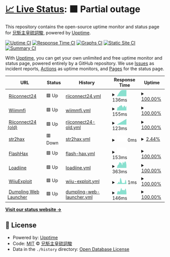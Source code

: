 # [📈 Live Status](https://Exorcism0666.github.io/upptime): <!--live status--> **🟧 Partial outage**

This repository contains the open-source uptime monitor and status page for [兄駈主皇硫詞駿](https://Exorcism0666.github.io/upptime), powered by [Upptime](https://github.com/upptime/upptime).

[![Uptime CI](https://github.com/Exorcism0666/upptime/workflows/Uptime%20CI/badge.svg)](https://github.com/Exorcism0666/upptime/actions?query=workflow%3A%22Uptime+CI%22)
[![Response Time CI](https://github.com/Exorcism0666/upptime/workflows/Response%20Time%20CI/badge.svg)](https://github.com/Exorcism0666/upptime/actions?query=workflow%3A%22Response+Time+CI%22)
[![Graphs CI](https://github.com/Exorcism0666/upptime/workflows/Graphs%20CI/badge.svg)](https://github.com/Exorcism0666/upptime/actions?query=workflow%3A%22Graphs+CI%22)
[![Static Site CI](https://github.com/Exorcism0666/upptime/workflows/Static%20Site%20CI/badge.svg)](https://github.com/Exorcism0666/upptime/actions?query=workflow%3A%22Static+Site+CI%22)
[![Summary CI](https://github.com/Exorcism0666/upptime/workflows/Summary%20CI/badge.svg)](https://github.com/Exorcism0666/upptime/actions?query=workflow%3A%22Summary+CI%22)

With [Upptime](https://upptime.js.org), you can get your own unlimited and free uptime monitor and status page, powered entirely by a GitHub repository. We use [Issues](https://github.com/Exorcism0666/upptime/issues) as incident reports, [Actions](https://github.com/Exorcism0666/upptime/actions) as uptime monitors, and [Pages](https://Exorcism0666.github.io/upptime) for the status page.

<!--start: status pages-->
<!-- This summary is generated by Upptime (https://github.com/upptime/upptime) -->
<!-- Do not edit this manually, your changes will be overwritten -->
<!-- prettier-ignore -->
| URL | Status | History | Response Time | Uptime |
| --- | ------ | ------- | ------------- | ------ |
| <img alt="" src="https://favicons.githubusercontent.com/null" height="13"> [Riiconnect24](167.86.108.126) | 🟩 Up | [riiconnect24.yml](https://github.com/Exorcism0666/UpTime/commits/HEAD/history/riiconnect24.yml) | <details><summary><img alt="Response time graph" src="./graphs/riiconnect24/response-time-week.png" height="20"> 136ms</summary><br><a href="https://exorcism0666.github.io/UpTime/history/riiconnect24"><img alt="Response time 136" src="https://img.shields.io/endpoint?url=https%3A%2F%2Fraw.githubusercontent.com%2FExorcism0666%2FUpTime%2FHEAD%2Fapi%2Friiconnect24%2Fresponse-time.json"></a><br><a href="https://exorcism0666.github.io/UpTime/history/riiconnect24"><img alt="24-hour response time 136" src="https://img.shields.io/endpoint?url=https%3A%2F%2Fraw.githubusercontent.com%2FExorcism0666%2FUpTime%2FHEAD%2Fapi%2Friiconnect24%2Fresponse-time-day.json"></a><br><a href="https://exorcism0666.github.io/UpTime/history/riiconnect24"><img alt="7-day response time 136" src="https://img.shields.io/endpoint?url=https%3A%2F%2Fraw.githubusercontent.com%2FExorcism0666%2FUpTime%2FHEAD%2Fapi%2Friiconnect24%2Fresponse-time-week.json"></a><br><a href="https://exorcism0666.github.io/UpTime/history/riiconnect24"><img alt="30-day response time 136" src="https://img.shields.io/endpoint?url=https%3A%2F%2Fraw.githubusercontent.com%2FExorcism0666%2FUpTime%2FHEAD%2Fapi%2Friiconnect24%2Fresponse-time-month.json"></a><br><a href="https://exorcism0666.github.io/UpTime/history/riiconnect24"><img alt="1-year response time 136" src="https://img.shields.io/endpoint?url=https%3A%2F%2Fraw.githubusercontent.com%2FExorcism0666%2FUpTime%2FHEAD%2Fapi%2Friiconnect24%2Fresponse-time-year.json"></a></details> | <details><summary><a href="https://exorcism0666.github.io/UpTime/history/riiconnect24">100.00%</a></summary><a href="https://exorcism0666.github.io/UpTime/history/riiconnect24"><img alt="All-time uptime 100.00%" src="https://img.shields.io/endpoint?url=https%3A%2F%2Fraw.githubusercontent.com%2FExorcism0666%2FUpTime%2FHEAD%2Fapi%2Friiconnect24%2Fuptime.json"></a><br><a href="https://exorcism0666.github.io/UpTime/history/riiconnect24"><img alt="24-hour uptime 100.00%" src="https://img.shields.io/endpoint?url=https%3A%2F%2Fraw.githubusercontent.com%2FExorcism0666%2FUpTime%2FHEAD%2Fapi%2Friiconnect24%2Fuptime-day.json"></a><br><a href="https://exorcism0666.github.io/UpTime/history/riiconnect24"><img alt="7-day uptime 100.00%" src="https://img.shields.io/endpoint?url=https%3A%2F%2Fraw.githubusercontent.com%2FExorcism0666%2FUpTime%2FHEAD%2Fapi%2Friiconnect24%2Fuptime-week.json"></a><br><a href="https://exorcism0666.github.io/UpTime/history/riiconnect24"><img alt="30-day uptime 100.00%" src="https://img.shields.io/endpoint?url=https%3A%2F%2Fraw.githubusercontent.com%2FExorcism0666%2FUpTime%2FHEAD%2Fapi%2Friiconnect24%2Fuptime-month.json"></a><br><a href="https://exorcism0666.github.io/UpTime/history/riiconnect24"><img alt="1-year uptime 100.00%" src="https://img.shields.io/endpoint?url=https%3A%2F%2Fraw.githubusercontent.com%2FExorcism0666%2FUpTime%2FHEAD%2Fapi%2Friiconnect24%2Fuptime-year.json"></a></details>
| <img alt="" src="https://favicons.githubusercontent.com/null" height="13"> [Wiimmfi](95.217.77.181) | 🟩 Up | [wiimmfi.yml](https://github.com/Exorcism0666/UpTime/commits/HEAD/history/wiimmfi.yml) | <details><summary><img alt="Response time graph" src="./graphs/wiimmfi/response-time-week.png" height="20"> 155ms</summary><br><a href="https://exorcism0666.github.io/UpTime/history/wiimmfi"><img alt="Response time 155" src="https://img.shields.io/endpoint?url=https%3A%2F%2Fraw.githubusercontent.com%2FExorcism0666%2FUpTime%2FHEAD%2Fapi%2Fwiimmfi%2Fresponse-time.json"></a><br><a href="https://exorcism0666.github.io/UpTime/history/wiimmfi"><img alt="24-hour response time 155" src="https://img.shields.io/endpoint?url=https%3A%2F%2Fraw.githubusercontent.com%2FExorcism0666%2FUpTime%2FHEAD%2Fapi%2Fwiimmfi%2Fresponse-time-day.json"></a><br><a href="https://exorcism0666.github.io/UpTime/history/wiimmfi"><img alt="7-day response time 155" src="https://img.shields.io/endpoint?url=https%3A%2F%2Fraw.githubusercontent.com%2FExorcism0666%2FUpTime%2FHEAD%2Fapi%2Fwiimmfi%2Fresponse-time-week.json"></a><br><a href="https://exorcism0666.github.io/UpTime/history/wiimmfi"><img alt="30-day response time 155" src="https://img.shields.io/endpoint?url=https%3A%2F%2Fraw.githubusercontent.com%2FExorcism0666%2FUpTime%2FHEAD%2Fapi%2Fwiimmfi%2Fresponse-time-month.json"></a><br><a href="https://exorcism0666.github.io/UpTime/history/wiimmfi"><img alt="1-year response time 155" src="https://img.shields.io/endpoint?url=https%3A%2F%2Fraw.githubusercontent.com%2FExorcism0666%2FUpTime%2FHEAD%2Fapi%2Fwiimmfi%2Fresponse-time-year.json"></a></details> | <details><summary><a href="https://exorcism0666.github.io/UpTime/history/wiimmfi">100.00%</a></summary><a href="https://exorcism0666.github.io/UpTime/history/wiimmfi"><img alt="All-time uptime 100.00%" src="https://img.shields.io/endpoint?url=https%3A%2F%2Fraw.githubusercontent.com%2FExorcism0666%2FUpTime%2FHEAD%2Fapi%2Fwiimmfi%2Fuptime.json"></a><br><a href="https://exorcism0666.github.io/UpTime/history/wiimmfi"><img alt="24-hour uptime 100.00%" src="https://img.shields.io/endpoint?url=https%3A%2F%2Fraw.githubusercontent.com%2FExorcism0666%2FUpTime%2FHEAD%2Fapi%2Fwiimmfi%2Fuptime-day.json"></a><br><a href="https://exorcism0666.github.io/UpTime/history/wiimmfi"><img alt="7-day uptime 100.00%" src="https://img.shields.io/endpoint?url=https%3A%2F%2Fraw.githubusercontent.com%2FExorcism0666%2FUpTime%2FHEAD%2Fapi%2Fwiimmfi%2Fuptime-week.json"></a><br><a href="https://exorcism0666.github.io/UpTime/history/wiimmfi"><img alt="30-day uptime 100.00%" src="https://img.shields.io/endpoint?url=https%3A%2F%2Fraw.githubusercontent.com%2FExorcism0666%2FUpTime%2FHEAD%2Fapi%2Fwiimmfi%2Fuptime-month.json"></a><br><a href="https://exorcism0666.github.io/UpTime/history/wiimmfi"><img alt="1-year uptime 100.00%" src="https://img.shields.io/endpoint?url=https%3A%2F%2Fraw.githubusercontent.com%2FExorcism0666%2FUpTime%2FHEAD%2Fapi%2Fwiimmfi%2Fuptime-year.json"></a></details>
| <img alt="" src="https://favicons.githubusercontent.com/null" height="13"> [Riiconnect24 (old)](164.132.44.106) | 🟩 Up | [riiconnect24-old.yml](https://github.com/Exorcism0666/UpTime/commits/HEAD/history/riiconnect24-old.yml) | <details><summary><img alt="Response time graph" src="./graphs/riiconnect24-old/response-time-week.png" height="20"> 123ms</summary><br><a href="https://exorcism0666.github.io/UpTime/history/riiconnect24-old"><img alt="Response time 123" src="https://img.shields.io/endpoint?url=https%3A%2F%2Fraw.githubusercontent.com%2FExorcism0666%2FUpTime%2FHEAD%2Fapi%2Friiconnect24-old%2Fresponse-time.json"></a><br><a href="https://exorcism0666.github.io/UpTime/history/riiconnect24-old"><img alt="24-hour response time 123" src="https://img.shields.io/endpoint?url=https%3A%2F%2Fraw.githubusercontent.com%2FExorcism0666%2FUpTime%2FHEAD%2Fapi%2Friiconnect24-old%2Fresponse-time-day.json"></a><br><a href="https://exorcism0666.github.io/UpTime/history/riiconnect24-old"><img alt="7-day response time 123" src="https://img.shields.io/endpoint?url=https%3A%2F%2Fraw.githubusercontent.com%2FExorcism0666%2FUpTime%2FHEAD%2Fapi%2Friiconnect24-old%2Fresponse-time-week.json"></a><br><a href="https://exorcism0666.github.io/UpTime/history/riiconnect24-old"><img alt="30-day response time 123" src="https://img.shields.io/endpoint?url=https%3A%2F%2Fraw.githubusercontent.com%2FExorcism0666%2FUpTime%2FHEAD%2Fapi%2Friiconnect24-old%2Fresponse-time-month.json"></a><br><a href="https://exorcism0666.github.io/UpTime/history/riiconnect24-old"><img alt="1-year response time 123" src="https://img.shields.io/endpoint?url=https%3A%2F%2Fraw.githubusercontent.com%2FExorcism0666%2FUpTime%2FHEAD%2Fapi%2Friiconnect24-old%2Fresponse-time-year.json"></a></details> | <details><summary><a href="https://exorcism0666.github.io/UpTime/history/riiconnect24-old">100.00%</a></summary><a href="https://exorcism0666.github.io/UpTime/history/riiconnect24-old"><img alt="All-time uptime 100.00%" src="https://img.shields.io/endpoint?url=https%3A%2F%2Fraw.githubusercontent.com%2FExorcism0666%2FUpTime%2FHEAD%2Fapi%2Friiconnect24-old%2Fuptime.json"></a><br><a href="https://exorcism0666.github.io/UpTime/history/riiconnect24-old"><img alt="24-hour uptime 100.00%" src="https://img.shields.io/endpoint?url=https%3A%2F%2Fraw.githubusercontent.com%2FExorcism0666%2FUpTime%2FHEAD%2Fapi%2Friiconnect24-old%2Fuptime-day.json"></a><br><a href="https://exorcism0666.github.io/UpTime/history/riiconnect24-old"><img alt="7-day uptime 100.00%" src="https://img.shields.io/endpoint?url=https%3A%2F%2Fraw.githubusercontent.com%2FExorcism0666%2FUpTime%2FHEAD%2Fapi%2Friiconnect24-old%2Fuptime-week.json"></a><br><a href="https://exorcism0666.github.io/UpTime/history/riiconnect24-old"><img alt="30-day uptime 100.00%" src="https://img.shields.io/endpoint?url=https%3A%2F%2Fraw.githubusercontent.com%2FExorcism0666%2FUpTime%2FHEAD%2Fapi%2Friiconnect24-old%2Fuptime-month.json"></a><br><a href="https://exorcism0666.github.io/UpTime/history/riiconnect24-old"><img alt="1-year uptime 100.00%" src="https://img.shields.io/endpoint?url=https%3A%2F%2Fraw.githubusercontent.com%2FExorcism0666%2FUpTime%2FHEAD%2Fapi%2Friiconnect24-old%2Fuptime-year.json"></a></details>
| <img alt="" src="https://favicons.githubusercontent.com/null" height="13"> [str2hax](18.188.135.9) | 🟥 Down | [str2hax.yml](https://github.com/Exorcism0666/UpTime/commits/HEAD/history/str2hax.yml) | <details><summary><img alt="Response time graph" src="./graphs/str2hax/response-time-week.png" height="20"> 0ms</summary><br><a href="https://exorcism0666.github.io/UpTime/history/str2hax"><img alt="Response time 0" src="https://img.shields.io/endpoint?url=https%3A%2F%2Fraw.githubusercontent.com%2FExorcism0666%2FUpTime%2FHEAD%2Fapi%2Fstr2hax%2Fresponse-time.json"></a><br><a href="https://exorcism0666.github.io/UpTime/history/str2hax"><img alt="24-hour response time 0" src="https://img.shields.io/endpoint?url=https%3A%2F%2Fraw.githubusercontent.com%2FExorcism0666%2FUpTime%2FHEAD%2Fapi%2Fstr2hax%2Fresponse-time-day.json"></a><br><a href="https://exorcism0666.github.io/UpTime/history/str2hax"><img alt="7-day response time 0" src="https://img.shields.io/endpoint?url=https%3A%2F%2Fraw.githubusercontent.com%2FExorcism0666%2FUpTime%2FHEAD%2Fapi%2Fstr2hax%2Fresponse-time-week.json"></a><br><a href="https://exorcism0666.github.io/UpTime/history/str2hax"><img alt="30-day response time 0" src="https://img.shields.io/endpoint?url=https%3A%2F%2Fraw.githubusercontent.com%2FExorcism0666%2FUpTime%2FHEAD%2Fapi%2Fstr2hax%2Fresponse-time-month.json"></a><br><a href="https://exorcism0666.github.io/UpTime/history/str2hax"><img alt="1-year response time 0" src="https://img.shields.io/endpoint?url=https%3A%2F%2Fraw.githubusercontent.com%2FExorcism0666%2FUpTime%2FHEAD%2Fapi%2Fstr2hax%2Fresponse-time-year.json"></a></details> | <details><summary><a href="https://exorcism0666.github.io/UpTime/history/str2hax">2.44%</a></summary><a href="https://exorcism0666.github.io/UpTime/history/str2hax"><img alt="All-time uptime 2.44%" src="https://img.shields.io/endpoint?url=https%3A%2F%2Fraw.githubusercontent.com%2FExorcism0666%2FUpTime%2FHEAD%2Fapi%2Fstr2hax%2Fuptime.json"></a><br><a href="https://exorcism0666.github.io/UpTime/history/str2hax"><img alt="24-hour uptime 2.44%" src="https://img.shields.io/endpoint?url=https%3A%2F%2Fraw.githubusercontent.com%2FExorcism0666%2FUpTime%2FHEAD%2Fapi%2Fstr2hax%2Fuptime-day.json"></a><br><a href="https://exorcism0666.github.io/UpTime/history/str2hax"><img alt="7-day uptime 2.44%" src="https://img.shields.io/endpoint?url=https%3A%2F%2Fraw.githubusercontent.com%2FExorcism0666%2FUpTime%2FHEAD%2Fapi%2Fstr2hax%2Fuptime-week.json"></a><br><a href="https://exorcism0666.github.io/UpTime/history/str2hax"><img alt="30-day uptime 2.44%" src="https://img.shields.io/endpoint?url=https%3A%2F%2Fraw.githubusercontent.com%2FExorcism0666%2FUpTime%2FHEAD%2Fapi%2Fstr2hax%2Fuptime-month.json"></a><br><a href="https://exorcism0666.github.io/UpTime/history/str2hax"><img alt="1-year uptime 2.44%" src="https://img.shields.io/endpoint?url=https%3A%2F%2Fraw.githubusercontent.com%2FExorcism0666%2FUpTime%2FHEAD%2Fapi%2Fstr2hax%2Fuptime-year.json"></a></details>
| <img alt="" src="https://favicons.githubusercontent.com/flashhax.com" height="13"> [FlashHax](https://flashhax.com/) | 🟩 Up | [flash-hax.yml](https://github.com/Exorcism0666/UpTime/commits/HEAD/history/flash-hax.yml) | <details><summary><img alt="Response time graph" src="./graphs/flash-hax/response-time-week.png" height="20"> 153ms</summary><br><a href="https://exorcism0666.github.io/UpTime/history/flash-hax"><img alt="Response time 153" src="https://img.shields.io/endpoint?url=https%3A%2F%2Fraw.githubusercontent.com%2FExorcism0666%2FUpTime%2FHEAD%2Fapi%2Fflash-hax%2Fresponse-time.json"></a><br><a href="https://exorcism0666.github.io/UpTime/history/flash-hax"><img alt="24-hour response time 153" src="https://img.shields.io/endpoint?url=https%3A%2F%2Fraw.githubusercontent.com%2FExorcism0666%2FUpTime%2FHEAD%2Fapi%2Fflash-hax%2Fresponse-time-day.json"></a><br><a href="https://exorcism0666.github.io/UpTime/history/flash-hax"><img alt="7-day response time 153" src="https://img.shields.io/endpoint?url=https%3A%2F%2Fraw.githubusercontent.com%2FExorcism0666%2FUpTime%2FHEAD%2Fapi%2Fflash-hax%2Fresponse-time-week.json"></a><br><a href="https://exorcism0666.github.io/UpTime/history/flash-hax"><img alt="30-day response time 153" src="https://img.shields.io/endpoint?url=https%3A%2F%2Fraw.githubusercontent.com%2FExorcism0666%2FUpTime%2FHEAD%2Fapi%2Fflash-hax%2Fresponse-time-month.json"></a><br><a href="https://exorcism0666.github.io/UpTime/history/flash-hax"><img alt="1-year response time 153" src="https://img.shields.io/endpoint?url=https%3A%2F%2Fraw.githubusercontent.com%2FExorcism0666%2FUpTime%2FHEAD%2Fapi%2Fflash-hax%2Fresponse-time-year.json"></a></details> | <details><summary><a href="https://exorcism0666.github.io/UpTime/history/flash-hax">100.00%</a></summary><a href="https://exorcism0666.github.io/UpTime/history/flash-hax"><img alt="All-time uptime 100.00%" src="https://img.shields.io/endpoint?url=https%3A%2F%2Fraw.githubusercontent.com%2FExorcism0666%2FUpTime%2FHEAD%2Fapi%2Fflash-hax%2Fuptime.json"></a><br><a href="https://exorcism0666.github.io/UpTime/history/flash-hax"><img alt="24-hour uptime 100.00%" src="https://img.shields.io/endpoint?url=https%3A%2F%2Fraw.githubusercontent.com%2FExorcism0666%2FUpTime%2FHEAD%2Fapi%2Fflash-hax%2Fuptime-day.json"></a><br><a href="https://exorcism0666.github.io/UpTime/history/flash-hax"><img alt="7-day uptime 100.00%" src="https://img.shields.io/endpoint?url=https%3A%2F%2Fraw.githubusercontent.com%2FExorcism0666%2FUpTime%2FHEAD%2Fapi%2Fflash-hax%2Fuptime-week.json"></a><br><a href="https://exorcism0666.github.io/UpTime/history/flash-hax"><img alt="30-day uptime 100.00%" src="https://img.shields.io/endpoint?url=https%3A%2F%2Fraw.githubusercontent.com%2FExorcism0666%2FUpTime%2FHEAD%2Fapi%2Fflash-hax%2Fuptime-month.json"></a><br><a href="https://exorcism0666.github.io/UpTime/history/flash-hax"><img alt="1-year uptime 100.00%" src="https://img.shields.io/endpoint?url=https%3A%2F%2Fraw.githubusercontent.com%2FExorcism0666%2FUpTime%2FHEAD%2Fapi%2Fflash-hax%2Fuptime-year.json"></a></details>
| <img alt="" src="https://favicons.githubusercontent.com/null" height="13"> [Loadiine](loadiine.ovh) | 🟩 Up | [loadiine.yml](https://github.com/Exorcism0666/UpTime/commits/HEAD/history/loadiine.yml) | <details><summary><img alt="Response time graph" src="./graphs/loadiine/response-time-week.png" height="20"> 363ms</summary><br><a href="https://exorcism0666.github.io/UpTime/history/loadiine"><img alt="Response time 363" src="https://img.shields.io/endpoint?url=https%3A%2F%2Fraw.githubusercontent.com%2FExorcism0666%2FUpTime%2FHEAD%2Fapi%2Floadiine%2Fresponse-time.json"></a><br><a href="https://exorcism0666.github.io/UpTime/history/loadiine"><img alt="24-hour response time 363" src="https://img.shields.io/endpoint?url=https%3A%2F%2Fraw.githubusercontent.com%2FExorcism0666%2FUpTime%2FHEAD%2Fapi%2Floadiine%2Fresponse-time-day.json"></a><br><a href="https://exorcism0666.github.io/UpTime/history/loadiine"><img alt="7-day response time 363" src="https://img.shields.io/endpoint?url=https%3A%2F%2Fraw.githubusercontent.com%2FExorcism0666%2FUpTime%2FHEAD%2Fapi%2Floadiine%2Fresponse-time-week.json"></a><br><a href="https://exorcism0666.github.io/UpTime/history/loadiine"><img alt="30-day response time 363" src="https://img.shields.io/endpoint?url=https%3A%2F%2Fraw.githubusercontent.com%2FExorcism0666%2FUpTime%2FHEAD%2Fapi%2Floadiine%2Fresponse-time-month.json"></a><br><a href="https://exorcism0666.github.io/UpTime/history/loadiine"><img alt="1-year response time 363" src="https://img.shields.io/endpoint?url=https%3A%2F%2Fraw.githubusercontent.com%2FExorcism0666%2FUpTime%2FHEAD%2Fapi%2Floadiine%2Fresponse-time-year.json"></a></details> | <details><summary><a href="https://exorcism0666.github.io/UpTime/history/loadiine">100.00%</a></summary><a href="https://exorcism0666.github.io/UpTime/history/loadiine"><img alt="All-time uptime 100.00%" src="https://img.shields.io/endpoint?url=https%3A%2F%2Fraw.githubusercontent.com%2FExorcism0666%2FUpTime%2FHEAD%2Fapi%2Floadiine%2Fuptime.json"></a><br><a href="https://exorcism0666.github.io/UpTime/history/loadiine"><img alt="24-hour uptime 100.00%" src="https://img.shields.io/endpoint?url=https%3A%2F%2Fraw.githubusercontent.com%2FExorcism0666%2FUpTime%2FHEAD%2Fapi%2Floadiine%2Fuptime-day.json"></a><br><a href="https://exorcism0666.github.io/UpTime/history/loadiine"><img alt="7-day uptime 100.00%" src="https://img.shields.io/endpoint?url=https%3A%2F%2Fraw.githubusercontent.com%2FExorcism0666%2FUpTime%2FHEAD%2Fapi%2Floadiine%2Fuptime-week.json"></a><br><a href="https://exorcism0666.github.io/UpTime/history/loadiine"><img alt="30-day uptime 100.00%" src="https://img.shields.io/endpoint?url=https%3A%2F%2Fraw.githubusercontent.com%2FExorcism0666%2FUpTime%2FHEAD%2Fapi%2Floadiine%2Fuptime-month.json"></a><br><a href="https://exorcism0666.github.io/UpTime/history/loadiine"><img alt="1-year uptime 100.00%" src="https://img.shields.io/endpoint?url=https%3A%2F%2Fraw.githubusercontent.com%2FExorcism0666%2FUpTime%2FHEAD%2Fapi%2Floadiine%2Fuptime-year.json"></a></details>
| <img alt="" src="https://favicons.githubusercontent.com/wiiuexploit.xyz" height="13"> [WiiuExploit](http://wiiuexploit.xyz) | 🟩 Up | [wiiu-exploit.yml](https://github.com/Exorcism0666/UpTime/commits/HEAD/history/wiiu-exploit.yml) | <details><summary><img alt="Response time graph" src="./graphs/wiiu-exploit/response-time-week.png" height="20"> 1ms</summary><br><a href="https://exorcism0666.github.io/UpTime/history/wiiu-exploit"><img alt="Response time 1" src="https://img.shields.io/endpoint?url=https%3A%2F%2Fraw.githubusercontent.com%2FExorcism0666%2FUpTime%2FHEAD%2Fapi%2Fwiiu-exploit%2Fresponse-time.json"></a><br><a href="https://exorcism0666.github.io/UpTime/history/wiiu-exploit"><img alt="24-hour response time 1" src="https://img.shields.io/endpoint?url=https%3A%2F%2Fraw.githubusercontent.com%2FExorcism0666%2FUpTime%2FHEAD%2Fapi%2Fwiiu-exploit%2Fresponse-time-day.json"></a><br><a href="https://exorcism0666.github.io/UpTime/history/wiiu-exploit"><img alt="7-day response time 1" src="https://img.shields.io/endpoint?url=https%3A%2F%2Fraw.githubusercontent.com%2FExorcism0666%2FUpTime%2FHEAD%2Fapi%2Fwiiu-exploit%2Fresponse-time-week.json"></a><br><a href="https://exorcism0666.github.io/UpTime/history/wiiu-exploit"><img alt="30-day response time 1" src="https://img.shields.io/endpoint?url=https%3A%2F%2Fraw.githubusercontent.com%2FExorcism0666%2FUpTime%2FHEAD%2Fapi%2Fwiiu-exploit%2Fresponse-time-month.json"></a><br><a href="https://exorcism0666.github.io/UpTime/history/wiiu-exploit"><img alt="1-year response time 1" src="https://img.shields.io/endpoint?url=https%3A%2F%2Fraw.githubusercontent.com%2FExorcism0666%2FUpTime%2FHEAD%2Fapi%2Fwiiu-exploit%2Fresponse-time-year.json"></a></details> | <details><summary><a href="https://exorcism0666.github.io/UpTime/history/wiiu-exploit">100.00%</a></summary><a href="https://exorcism0666.github.io/UpTime/history/wiiu-exploit"><img alt="All-time uptime 100.00%" src="https://img.shields.io/endpoint?url=https%3A%2F%2Fraw.githubusercontent.com%2FExorcism0666%2FUpTime%2FHEAD%2Fapi%2Fwiiu-exploit%2Fuptime.json"></a><br><a href="https://exorcism0666.github.io/UpTime/history/wiiu-exploit"><img alt="24-hour uptime 100.00%" src="https://img.shields.io/endpoint?url=https%3A%2F%2Fraw.githubusercontent.com%2FExorcism0666%2FUpTime%2FHEAD%2Fapi%2Fwiiu-exploit%2Fuptime-day.json"></a><br><a href="https://exorcism0666.github.io/UpTime/history/wiiu-exploit"><img alt="7-day uptime 100.00%" src="https://img.shields.io/endpoint?url=https%3A%2F%2Fraw.githubusercontent.com%2FExorcism0666%2FUpTime%2FHEAD%2Fapi%2Fwiiu-exploit%2Fuptime-week.json"></a><br><a href="https://exorcism0666.github.io/UpTime/history/wiiu-exploit"><img alt="30-day uptime 100.00%" src="https://img.shields.io/endpoint?url=https%3A%2F%2Fraw.githubusercontent.com%2FExorcism0666%2FUpTime%2FHEAD%2Fapi%2Fwiiu-exploit%2Fuptime-month.json"></a><br><a href="https://exorcism0666.github.io/UpTime/history/wiiu-exploit"><img alt="1-year uptime 100.00%" src="https://img.shields.io/endpoint?url=https%3A%2F%2Fraw.githubusercontent.com%2FExorcism0666%2FUpTime%2FHEAD%2Fapi%2Fwiiu-exploit%2Fuptime-year.json"></a></details>
| <img alt="" src="https://favicons.githubusercontent.com/dumplingapp.com" height="13"> [Dumpling Web Launcher](https://dumplingapp.com/) | 🟩 Up | [dumpling-web-launcher.yml](https://github.com/Exorcism0666/UpTime/commits/HEAD/history/dumpling-web-launcher.yml) | <details><summary><img alt="Response time graph" src="./graphs/dumpling-web-launcher/response-time-week.png" height="20"> 146ms</summary><br><a href="https://exorcism0666.github.io/UpTime/history/dumpling-web-launcher"><img alt="Response time 146" src="https://img.shields.io/endpoint?url=https%3A%2F%2Fraw.githubusercontent.com%2FExorcism0666%2FUpTime%2FHEAD%2Fapi%2Fdumpling-web-launcher%2Fresponse-time.json"></a><br><a href="https://exorcism0666.github.io/UpTime/history/dumpling-web-launcher"><img alt="24-hour response time 146" src="https://img.shields.io/endpoint?url=https%3A%2F%2Fraw.githubusercontent.com%2FExorcism0666%2FUpTime%2FHEAD%2Fapi%2Fdumpling-web-launcher%2Fresponse-time-day.json"></a><br><a href="https://exorcism0666.github.io/UpTime/history/dumpling-web-launcher"><img alt="7-day response time 146" src="https://img.shields.io/endpoint?url=https%3A%2F%2Fraw.githubusercontent.com%2FExorcism0666%2FUpTime%2FHEAD%2Fapi%2Fdumpling-web-launcher%2Fresponse-time-week.json"></a><br><a href="https://exorcism0666.github.io/UpTime/history/dumpling-web-launcher"><img alt="30-day response time 146" src="https://img.shields.io/endpoint?url=https%3A%2F%2Fraw.githubusercontent.com%2FExorcism0666%2FUpTime%2FHEAD%2Fapi%2Fdumpling-web-launcher%2Fresponse-time-month.json"></a><br><a href="https://exorcism0666.github.io/UpTime/history/dumpling-web-launcher"><img alt="1-year response time 146" src="https://img.shields.io/endpoint?url=https%3A%2F%2Fraw.githubusercontent.com%2FExorcism0666%2FUpTime%2FHEAD%2Fapi%2Fdumpling-web-launcher%2Fresponse-time-year.json"></a></details> | <details><summary><a href="https://exorcism0666.github.io/UpTime/history/dumpling-web-launcher">100.00%</a></summary><a href="https://exorcism0666.github.io/UpTime/history/dumpling-web-launcher"><img alt="All-time uptime 100.00%" src="https://img.shields.io/endpoint?url=https%3A%2F%2Fraw.githubusercontent.com%2FExorcism0666%2FUpTime%2FHEAD%2Fapi%2Fdumpling-web-launcher%2Fuptime.json"></a><br><a href="https://exorcism0666.github.io/UpTime/history/dumpling-web-launcher"><img alt="24-hour uptime 100.00%" src="https://img.shields.io/endpoint?url=https%3A%2F%2Fraw.githubusercontent.com%2FExorcism0666%2FUpTime%2FHEAD%2Fapi%2Fdumpling-web-launcher%2Fuptime-day.json"></a><br><a href="https://exorcism0666.github.io/UpTime/history/dumpling-web-launcher"><img alt="7-day uptime 100.00%" src="https://img.shields.io/endpoint?url=https%3A%2F%2Fraw.githubusercontent.com%2FExorcism0666%2FUpTime%2FHEAD%2Fapi%2Fdumpling-web-launcher%2Fuptime-week.json"></a><br><a href="https://exorcism0666.github.io/UpTime/history/dumpling-web-launcher"><img alt="30-day uptime 100.00%" src="https://img.shields.io/endpoint?url=https%3A%2F%2Fraw.githubusercontent.com%2FExorcism0666%2FUpTime%2FHEAD%2Fapi%2Fdumpling-web-launcher%2Fuptime-month.json"></a><br><a href="https://exorcism0666.github.io/UpTime/history/dumpling-web-launcher"><img alt="1-year uptime 100.00%" src="https://img.shields.io/endpoint?url=https%3A%2F%2Fraw.githubusercontent.com%2FExorcism0666%2FUpTime%2FHEAD%2Fapi%2Fdumpling-web-launcher%2Fuptime-year.json"></a></details>

<!--end: status pages-->

[**Visit our status website →**](https://Exorcism0666.github.io/upptime)

## 📄 License

- Powered by: [Upptime](https://github.com/upptime/upptime)
- Code: [MIT](./LICENSE) © [兄駈主皇硫詞駿](https://Exorcism0666.github.io/upptime)
- Data in the `./history` directory: [Open Database License](https://opendatacommons.org/licenses/odbl/1-0/)
